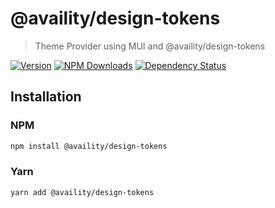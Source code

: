 # @availity/design-tokens

> Theme Provider using MUI and @availity/design-tokens

[![Version](https://img.shields.io/npm/v/@availity/design-tokens.svg?style=for-the-badge)](https://www.npmjs.com/package/@availity/design-tokens)
[![NPM Downloads](https://img.shields.io/npm/dt/@availity/design-tokens.svg?style=for-the-badge)](https://www.npmjs.com/package/@availity/design-tokens)
[![Dependency Status](https://img.shields.io/librariesio/release/npm/@availity/design-tokens?style=for-the-badge)](https://github.com/Availity/element/blob/main/packages/design-tokens/package.json)

## Installation

### NPM

```bash
npm install @availity/design-tokens
```

### Yarn

```bash
yarn add @availity/design-tokens
```
